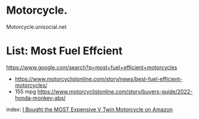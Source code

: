 # Motorcycle.
Motorcycle.unisocial.net

# List: Most Fuel Effcient
https://www.google.com/search?q=most+fuel+efficient+motorcycles
- https://www.motorcyclistonline.com/story/news/best-fuel-efficient-motorcycles/
- 155 mpg https://www.motorcyclistonline.com/story/buyers-guide/2022-honda-monkey-abs/

index: [I Bought the MOST Expensive V Twin Motorcycle on Amazon](https://youtu.be/mSzk5iz726E)

